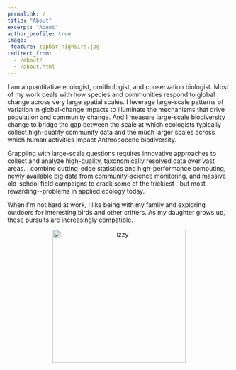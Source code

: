 ```yaml
---
permalink: /
title: "About"
excerpt: "About"
author_profile: true
image:
 feature: topbar_highSira.jpg
redirect_from: 
  - /about/
  - /about.html
---
```


I am a quantitative ecologist, ornithologist, and conservation biologist. Most of my work deals with how species and communities respond to global change across very large spatial scales. I leverage large-scale patterns of variation in global-change impacts to illuminate the mechanisms that drive population and community change. And I measure large-scale biodiversity change to bridge the gap between the scale at which ecologists typically collect high-quality community data and the much larger scales across which human activities impact Anthropocene biodiversity.

Grappling with large-scale questions requires innovative approaches to collect and analyze high-quality, taxonomically resolved data over vast areas. I combine cutting-edge statistics and high-performance computing, newly available big data from community-science monitoring, and massive old-school field campaigns to crack some of the trickiest--but most rewarding--problems in applied ecology today.

When I'm not hard at work, I like being with my family and exploring outdoors for interesting birds and other critters. As my daughter grows up, these pursuits are increasingly compatible.

<p style="text-align:center;"><img src="images/izzy_canoe.jpg" alt="izzy" width="300"/>

